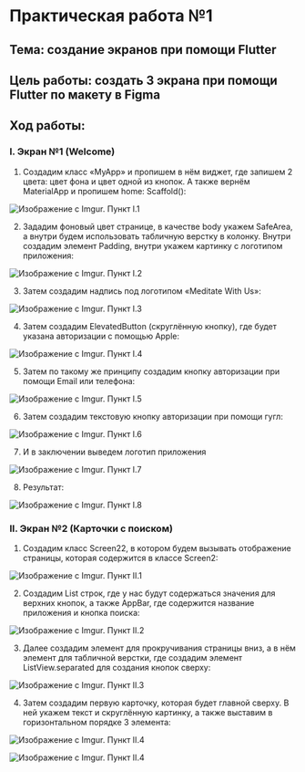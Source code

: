 # Практическая работа №1

## Тема: создание экранов при помощи Flutter

## Цель работы: создать 3 экрана при помощи Flutter по макету в Figma 

## Ход работы: 

### I.  Экран №1 (Welcome)
1.	Создадим класс «MyApp» и пропишем в нём виджет, где запишем 2 цвета: цвет фона и цвет одной из кнопок. А также вернём MaterialApp и пропишем home: Scaffold():

![Изображение с Imgur. Пункт I.1](https://i.imgur.com/sFPM1NT.png)

2.	Зададим фоновый цвет странице, в качестве body укажем SafeArea, а внутри будем использовать табличную верстку в колонку. Внутри создадим элемент Padding, внутри укажем картинку с логотипом приложения:

![Изображение с Imgur. Пункт I.2](https://i.imgur.com/VitB2jP.png)

3.	Затем создадим надпись под логотипом «Meditate With Us»:

![Изображение с Imgur. Пункт I.3](https://i.imgur.com/HalWqKx.png)

4.	Затем создадим ElevatedButton (скруглённую кнопку), где будет указана авторизации с помощью Apple:

![Изображение с Imgur. Пункт I.4](https://i.imgur.com/TEzwY9y.png)

5.	Затем по такому же принципу создадим кнопку авторизации при помощи Email или телефона:

![Изображение с Imgur. Пункт I.5](https://i.imgur.com/3nq4lUn.png)

6.	Затем создадим текстовую кнопку авторизации при помощи гугл:

![Изображение с Imgur. Пункт I.6](https://i.imgur.com/CzKOrmN.png)

7.	И в заключении выведем логотип приложения

![Изображение с Imgur. Пункт I.7](https://i.imgur.com/pAOX5xJ.png)

8.	Результат:

![Изображение с Imgur. Пункт I.8](https://i.imgur.com/zBGPhi8.png)

### II.  Экран №2 (Карточки с поиском)
1.	Создадим класс Screen22, в котором будем вызывать отображение страницы, которая содержится в классе Screen2:

![Изображение с Imgur. Пункт II.1](https://i.imgur.com/sZqaZUi.png)

2.	Создадим List строк, где у нас будут содержаться значения для верхних кнопок, а также AppBar, где содержится название приложения и кнопка поиска:

![Изображение с Imgur. Пункт II.2](https://i.imgur.com/vsiD02Y.png)

3.	Далее создадим элемент для прокручивания страницы вниз, а в нём элемент для табличной верстки, где создадим элемент ListView.separated для создания кнопок сверху:

![Изображение с Imgur. Пункт II.3](https://i.imgur.com/w71a1Ex.png)

4.	Затем создадим первую карточку, которая будет главной сверху. В ней укажем текст и скруглённую картинку, а также выставим в горизонтальном порядке 3 элемента:

![Изображение с Imgur. Пункт II.4](https://i.imgur.com/F2MW98o.png)

![Изображение с Imgur. Пункт II.4](https://i.imgur.com/AKJODKc.png)

